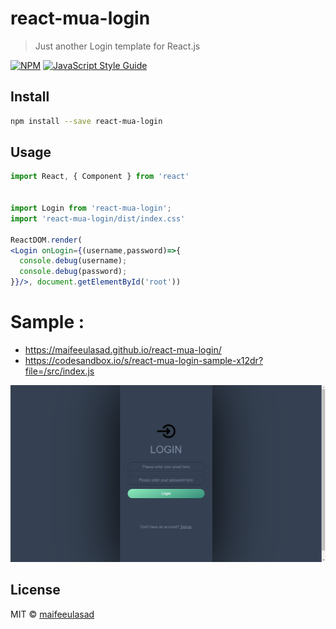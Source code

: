 # react-mua-login

> Just another Login template for React.js

[![NPM](https://img.shields.io/npm/v/react-mua-login.svg)](https://www.npmjs.com/package/react-mua-login) [![JavaScript Style Guide](https://img.shields.io/badge/code_style-standard-brightgreen.svg)](https://standardjs.com)

## Install

```bash
npm install --save react-mua-login
```

## Usage

```jsx
import React, { Component } from 'react'


import Login from 'react-mua-login';
import 'react-mua-login/dist/index.css'

ReactDOM.render(
<Login onLogin={(username,password)=>{
  console.debug(username);
  console.debug(password);
}}/>, document.getElementById('root'))

```

# Sample : 
 - https://maifeeulasad.github.io/react-mua-login/
 - https://codesandbox.io/s/react-mua-login-sample-x12dr?file=/src/index.js

![react-mua-login](https://github.com/maifeeulasad/react-mua-login/blob/gh-pages/Screenshot.png)

## License

MIT © [maifeeulasad](https://github.com/maifeeulasad)
